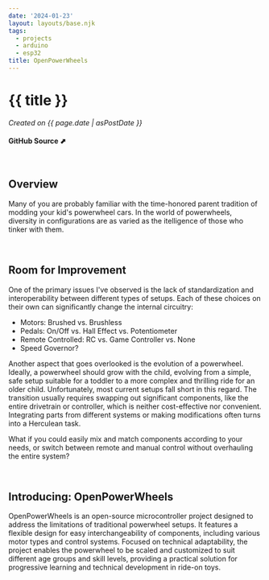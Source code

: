 ```yaml
---
date: '2024-01-23'
layout: layouts/base.njk
tags:
  - projects
  - arduino
  - esp32
title: OpenPowerWheels
---
```


# {{ title }}
_Created on {{ page.date | asPostDate }}_

#### GitHub Source <a href="https://github.com/farrantch/openpowerwheels" target="_blank" style="text-decoration:none">&#11016;</a>

&nbsp;
## Overview
Many of you are probably familiar with the time-honored parent tradition of modding your kid's powerwheel cars. In the world of powerwheels, diversity in configurations are as varied as the itelligence of those who tinker with them.


&nbsp;
## Room for Improvement
One of the primary issues I've observed is the lack of standardization and interoperability between different types of setups. Each of these choices on their own can significantly change the internal circuitry:

- Motors: Brushed vs. Brushless
- Pedals: On/Off vs. Hall Effect vs. Potentiometer
- Remote Controlled: RC vs. Game Controller vs. None
- Speed Governor?

Another aspect that goes overlooked is the evolution of a powerwheel. Ideally, a powerwheel should grow with the child, evolving from a simple, safe setup suitable for a toddler to a more complex and thrilling ride for an older child. Unfortunately, most current setups fall short in this regard. The transition usually requires swapping out significant components, like the entire drivetrain or controller, which is neither cost-effective nor convenient. Integrating parts from different systems or making modifications often turns into a Herculean task.

What if you could easily mix and match components according to your needs, or switch between remote and manual control without overhauling the entire system?


&nbsp;
## Introducing: OpenPowerWheels
OpenPowerWheels is an open-source microcontroller project designed to address the limitations of traditional powerwheel setups. It features a flexible design for easy interchangeability of components, including various motor types and control systems. Focused on technical adaptability, the project enables the powerwheel to be scaled and customized to suit different age groups and skill levels, providing a practical solution for progressive learning and technical development in ride-on toys.

&nbsp;